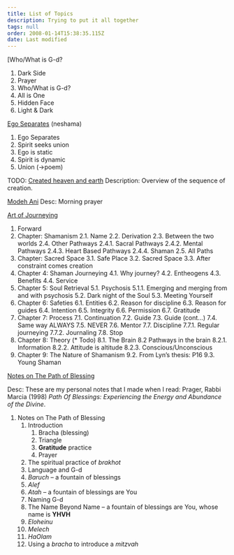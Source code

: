 ```yaml
---
title: List of Topics
description: Trying to put it all together
tags: null
order: 2008-01-14T15:38:35.115Z
date: Last modified
---
```


[Who/What is G-d?

1. Dark Side
2. Prayer
3. Who/What is G-d?
4. All is One
5. Hidden Face
6. Light \& Dark

[Ego Separates](site/posts/neshama/ego_separates/) (neshama)

1. Ego Separates
2. Spirit seeks union
3. Ego is static
4. Spirit is dynamic
5. Union (->poem)

TODO: [Created heaven and earth](site/posts/judaica/created.md)
Description: Overview of the sequence of creation.

[Modeh Ani](site/posts/judaica/modeh_ani/)
Desc: Morning prayer

[Art of Journeying](site/posts/story/art_of_journeying.md)

1. Forward
2. Chapter: Shamanism
   2.1. Name
   2.2. Derivation
   2.3. Between the two worlds
   2.4. Other Pathways
      2.4.1. Sacral Pathways
      2.4.2. Mental Pathways
      2.4.3. Heart Based Pathways
      2.4.4. Shaman
   2.5. All Paths
3. Chapter: Sacred Space
   3.1. Safe Place
   3.2. Sacred Space
   3.3. After constraint comes creation
4. Chapter 4: Shaman Journeying
   4.1. Why journey?
   4.2. Entheogens
   4.3. Benefits
   4.4. Service
5. Chapter 5: Soul Retrieval
   5.1. Psychosis
      5.1.1. Emerging and merging from and with psychosis
   5.2. Dark night of the Soul
   5.3. Meeting Yourself
6. Chapter 6: Safeties
   6.1. Entities
   6.2. Reason for discipline
   6.3. Reason for guides
   6.4. Intention
   6.5. Integrity
   6.6. Permission
   6.7. Gratitude
7. Chapter 7: Process
   7.1. Continuation
   7.2. Guide
   7.3. Guide (cont…)
   7.4. Same way ALWAYS
   7.5. NEVER
   7.6. Mentor
   7.7. Discipline
      7.7.1. Regular journeying
      7.7.2. Journaling
   7.8. Stop
8. Chapter 8: Theory (\* Todo)
   8.1. The Brain
   8.2 Pathways in the brain
      8.2.1. Information
      8.2.2. Attitude is altitude
      8.2.3. Conscious/Unconscious
9. Chapter 9: The Nature of Shamanism
   9.2. From Lyn’s thesis: P16
   9.3. Young Shaman

[Notes on The Path of Blessing](site/posts/judaica/path_of_blessing.md)

Desc: These are my personal notes that I made when I read: Prager, Rabbi Marcia (1998) _Path Of Blessings: Experiencing the Energy and Abundance of the Divine_.

1. Notes on The Path of Blessing
   1. Introduction
      1. Bracha (blessing)
      2. Triangle
      3. **Gratitude** practice
      4. Prayer
   2. The spiritual practice of _brakhot_
   3. Language and G-d
   4. _Baruch_ – a fountain of blessings
   5. _Alef_
   6. _Atah_ – a fountain of blessings are You
   7. Naming G-d
   8. The Name Beyond Name – a fountain of blessings are You, whose name is **YHVH**
   9. _Eloheinu_
   10. _Melech_
   11. _HaOlam_
   12. Using a _bracha_ to introduce a _mitzvah_
